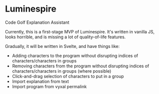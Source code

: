 # Luminespire
 Code Golf Explanation Assistant


Currently, this is a first-stage MVP of Luminespire. It's written in vanilla JS, looks horrible, and is missing a lot of quality-of-life features.

Gradually, it will be written in Svelte, and have things like:

- Adding characters to the program without disrupting indices of characters/characters in groups
- Removing characters from the program without disrupting indices of characters/characters in groups (where possible)
- Click-and-drag selection of characters to put in a group
- Import explanation from text
- Import program from vyxal permalink